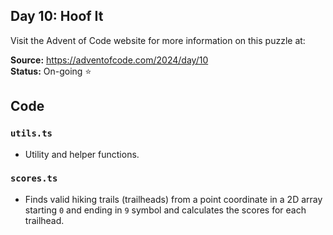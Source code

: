 ## Day 10: Hoof It

Visit the Advent of Code website for more information on this puzzle at:

**Source:** https://adventofcode.com/2024/day/10<br>
**Status:** On-going ⭐

## Code

### `utils.ts`

- Utility and helper functions.

### `scores.ts`

- Finds valid hiking trails (trailheads) from a point coordinate in a 2D array starting `0` and ending in `9` symbol and calculates the scores for each trailhead.
